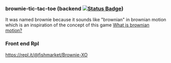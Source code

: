 ### brownie-tic-tac-toe (backend [![Status Badge](https://img.shields.io/website-up-down-green-red/https/twnz.dev%2FgameApi%2Fxo%2Fv1%2FgetHealth.svg?label=service)](https://twnz.dev/gameApi/xo/v1/getHealth))
It was named brownie because it sounds like "brownian" in brownian motion which is an inspiration of the concept of this game
[What is brownian motion?](https://p5js.org/examples/simulate-brownian-motion.html)

### Front end Rpl
https://repl.it/@fishmarket/Brownie-XO
